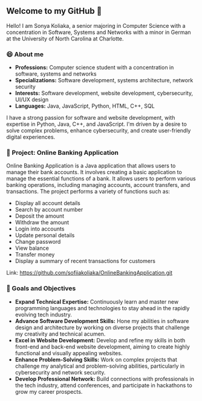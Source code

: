 ## Welcome to my GitHub 👋

Hello! I am Sonya Koliaka, a senior majoring in Computer Science with a concentration in Software, Systems and Networks with a minor in German at the University of North Carolina at Charlotte.

### 😄 About me 

- **Professions:** Computer science student with a concentration in software, systems and networks
- **Specializations:** Software development, systems architecture, network security
- **Interests:** Software development, website development, cybersecurity, UI/UX design
- **Languages:** Java, JavaScript, Python, HTML, C++, SQL

I have a strong passion for software and website development, with expertise in Python, Java, C++, and JavaScript. I'm driven by a desire to solve complex problems, enhance cybersecurity, and create user-friendly digital experiences. 


### 💼 Project: Online Banking Application

Online Banking Application is a Java application that allows users to manage their bank accounts. It involves creating a basic application to manage the essential functions of a bank. It allows users to perform various banking operations, including managing accounts, account transfers, and transactions. 
The project performs a variety of functions such as:
- Display all account details
- Search by account number
- Deposit the amount
- Withdraw the amount
- Login into accounts 
- Update personal details 
- Change password
- View balance
- Transfer money
- Display a summary of recent transactions for customers

Link: https://github.com/sofiiakoliaka/OnlineBankingApplication.git


### 🎯 Goals and Objectives

- **Expand Technical Expertise:** Continuously learn and master new programming languages and technologies to stay ahead in the rapidly evolving tech industry.
- **Advance Software Development Skills:** Hone my abilities in software design and architecture by working on diverse projects that challenge my creativity and technical acumen.
- **Excel in Website Development:** Develop and refine my skills in both front-end and back-end website development, aiming to create highly functional and visually appealing websites.
- **Enhance Problem-Solving Skills:** Work on complex projects that challenge my analytical and problem-solving abilities, particularly in cybersecurity and network security.
- **Develop Professional Network:** Build connections with professionals in the tech industry, attend conferences, and participate in hackathons to grow my career prospects.









